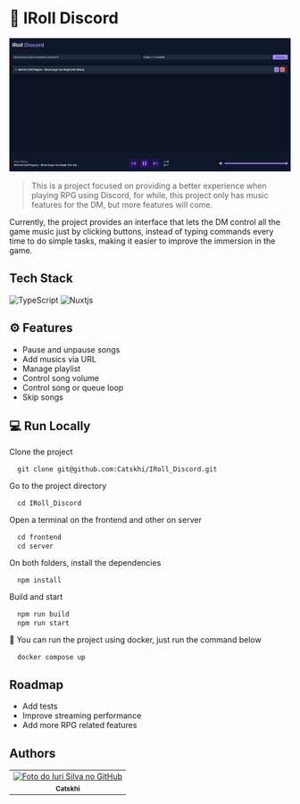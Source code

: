 
# 🎲 IRoll Discord

<img src="IRoll_Discord.png" alt="IRoll Discord printscreen">

> This is a project focused on providing a better experience when playing RPG using Discord, for while, this project only has music features for the DM, but more features will come.

Currently, the project provides an interface that lets the DM control all the game music just by clicking buttons, instead of typing commands every time to do simple tasks, making it easier to improve the immersion in the game.



## Tech Stack

![TypeScript](https://img.shields.io/badge/typescript-%23007ACC.svg?style=for-the-badge&logo=typescript&logoColor=white)
![Nuxtjs](https://img.shields.io/badge/Nuxt-002E3B?style=for-the-badge&logo=nuxtdotjs&logoColor=#00DC82)


## ⚙️ Features

- Pause and unpause songs
- Add musics via URL
- Manage playlist
- Control song volume
- Control song or queue loop
- Skip songs


## 💻 Run Locally

Clone the project

```
  git clone git@github.com:Catskhi/IRoll_Discord.git
```

Go to the project directory

```
  cd IRoll_Discord
```

Open a terminal on the frontend and other on server
```
  cd frontend
  cd server
```

On both folders, install the dependencies
```
  npm install
```

Build and start

```
  npm run build
  npm run start
```

🐋 You can run the project using docker, just run the command below

```
  docker compose up
```



## Roadmap

- Add tests
- Improve streaming performance
- Add more RPG related features


## Authors

<table>
  <tr>
    <td align="center">
      <a href="#" title="defina o titulo do link">
        <img src="https://avatars.githubusercontent.com/u/79881605?v=4" width="100px;" alt="Foto do Iuri Silva no GitHub"/><br>
        <sub>
          <b>Catskhi</b>
        </sub>
      </a>
    </td>
  </tr>
</table>

